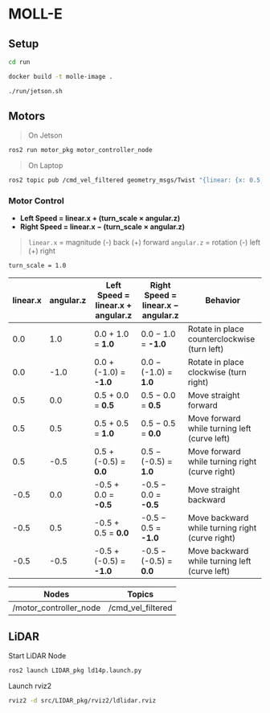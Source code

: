 # MOLL-E

## Setup

```bash
cd run
```
```bash
docker build -t molle-image .
```
```bash
./run/jetson.sh
```

## Motors
> On Jetson
```bash
ros2 run motor_pkg motor_controller_node
```
> On Laptop
```bash
ros2 topic pub /cmd_vel_filtered geometry_msgs/Twist "{linear: {x: 0.5, y: 0.0, z: 0.0}, angular: {x: 0.0, y: 0.0, z: 0.1}}"
```

### Motor Control

- **Left Speed = linear.x + (turn_scale × angular.z)**
- **Right Speed = linear.x − (turn_scale × angular.z)**

> `linear.x` = magnitude (-) back (+) forward
> `angular.z` = rotation (-) left (+) right

```bash
turn_scale = 1.0
```

| linear.x | angular.z | Left Speed = linear.x + angular.z | Right Speed = linear.x − angular.z | Behavior                                            |
|----------|-----------|-----------------------------------|------------------------------------|-----------------------------------------------------|
| 0.0      | 1.0       | 0.0 + 1.0 = **1.0**               | 0.0 − 1.0 = **-1.0**               | Rotate in place counterclockwise (turn left)        |
| 0.0      | -1.0      | 0.0 + (-1.0) = **-1.0**           | 0.0 − (-1.0) = **1.0**             | Rotate in place clockwise (turn right)              |
| 0.5      | 0.0       | 0.5 + 0.0 = **0.5**               | 0.5 − 0.0 = **0.5**                | Move straight forward                               |
| 0.5      | 0.5       | 0.5 + 0.5 = **1.0**               | 0.5 − 0.5 = **0.0**                | Move forward while turning left (curve left)        |
| 0.5      | -0.5      | 0.5 + (-0.5) = **0.0**            | 0.5 − (-0.5) = **1.0**             | Move forward while turning right (curve right)      |
| -0.5     | 0.0       | -0.5 + 0.0 = **-0.5**             | -0.5 − 0.0 = **-0.5**              | Move straight backward                              |
| -0.5     | 0.5       | -0.5 + 0.5 = **0.0**              | -0.5 − 0.5 = **-1.0**              | Move backward while turning right (curve right)     |
| -0.5     | -0.5      | -0.5 + (-0.5) = **-1.0**          | -0.5 − (-0.5) = **0.0**            | Move backward while turning left (curve left)       |

| Nodes | Topics |
| --- | --- |
| /motor_controller_node | /cmd_vel_filtered |

## LiDAR

Start LiDAR Node
```bash
ros2 launch LIDAR_pkg ld14p.launch.py
```

Launch rviz2
```bash
rviz2 -d src/LIDAR_pkg/rviz2/ldlidar.rviz
```